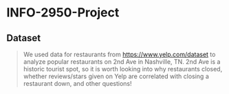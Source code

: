 # INFO-2950-Project
## Dataset
> We used data for restaurants from https://www.yelp.com/dataset to analyze popular restaurants on 2nd Ave in Nashville, TN.  2nd Ave is a historic tourist spot, so it is worth looking into why restaurants closed, whether reviews/stars given on Yelp are correlated with closing a restaurant down, and other questions!

